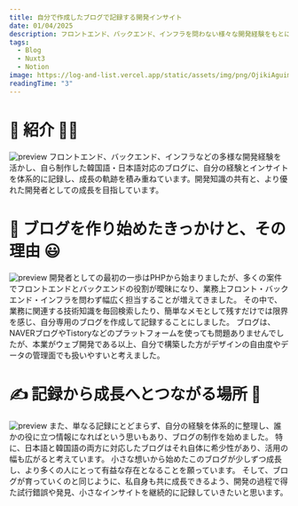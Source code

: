 ```yaml
---
title: 自分で作成したブログで記録する開発インサイト
date: 01/04/2025
description: フロントエンド、バックエンド、インフラを問わない様々な開発経験をもとに、独自に制作した韓国語・日本語対応のブログに自分の経験とインサイトを体系的に記録し、それを通じて成長の足跡を積み重ねています。開発知識の共有と、より良い開発者としての成長を目指しています。
tags:
  - Blog
  - Nuxt3
  - Notion
image: https://log-and-list.vercel.app/static/assets/img/png/OjikiAguimanChan.png
readingTime: "3"
---
```


# 💁 紹介 💁‍♀️
![preview](/static/assets/img/png/OjikiAguimanChan.png)
フロントエンド、バックエンド、インフラなどの多様な開発経験を活かし、自ら制作した韓国語・日本語対応のブログに、自分の経験とインサイトを体系的に記録し、成長の軌跡を積み重ねています。開発知識の共有と、より優れた開発者としての成長を目指しています。

# 🤔 ブログを作り始めたきっかけと、その理由 😃
![preview](/static/assets/img/png/AguimanChanBlogIntrodude1.png)
開発者としての最初の一歩はPHPから始まりましたが、多くの案件でフロントエンドとバックエンドの役割が曖昧になり、業務上フロント・バックエンド・インフラを問わず幅広く担当することが増えてきました。
その中で、業務に関連する技術知識を毎回検索したり、簡単なメモとして残すだけでは限界を感じ、自分専用のブログを作成して記録することにしました。
ブログは、NAVERブログやTistoryなどのプラットフォームを使っても問題ありませんでしたが、本業がウェブ開発である以上、自分で構築した方がデザインの自由度やデータの管理面でも扱いやすいと考えました。

# ✍️ 記録から成長へとつながる場所 💪
![preview](/static/assets/img/png/AguimanChanBlogIntrodude2.png)
また、単なる記録にとどまらず、自分の経験を体系的に整理し、誰かの役に立つ情報になればという思いもあり、ブログの制作を始めました。
特に、日本語と韓国語の両方に対応したブログはそれ自体に希少性があり、活用の幅も広がると考えています。
小さな想いから始めたこのブログが少しずつ成長し、より多くの人にとって有益な存在となることを願っています。
そして、ブログが育っていくのと同じように、私自身も共に成長できるよう、開発の過程で得た試行錯誤や発見、小さなインサイトを継続的に記録していきたいと思います。
